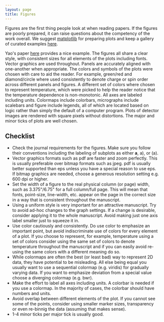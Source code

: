 ```yaml
---
layout: page
title: Figures
---
```


Figures are the first thing people look at when reading papers. If the figures are poorly prepared, it can raise questions about the competency of the work overall. We suggest [matplotlib](https://matplotlib.org/) for preparing plots and keep a gallery of curated examples [here](https://github.com/mpmdean/matplotlib_examples).

Yao's paper [here](/assets/pdf/shen2021charge.pdf) provides a nice example. The figures all share a clear style, with consistent sizes for all elements of the plots including fonts. Vector graphics are used throughout. Panels are accurately aligned with one-another when appropriate. The colors and symbols of the plots were chosen with care to aid the reader. For example, green/red and diamond/circle where used consistently to denote charge or spin order across different panels and figures. A different set of colors where chosen to represent temperature, which were picked to help the reader notice that the temperature dependence is non-monotonic. All axes are labeled including units. Colormaps include colorbars, micrographs include scalebars and figure include legends, all of which are located based on logic rather than simply the default of a computer program. Plots of detector images are rendered with square pixels without distortions. The major and minor ticks of plots are well chosen.

## Checklist

* Check the journal requirements for the figures. Make sure you follow their conventions including the labeling of subplots as either **a**, a), or (a).
* Vector graphics formats such as pdf are faster and zoom perfectly. This is usually preferable over bitmap formats such as jpeg. pdf is usually better supported than eps unless you have a special reason to use eps. If bitmap graphics are needed, choose a generous resolution setting e.g. 600 dpi or higher.
* Set the width of a figure to the real physical column (or page) width, such as 3.375"/6.75" for a full column/full page. This will mean that fonts, point-size, line-width, etc. appear on the page in the correct size in a way that is consistent throughout the manuscript.
* Using a uniform style is very important for an attractive manuscript. Try to avoid ad-hoc changes to the graph settings. If a change is desirable, consider applying it to the whole manuscript. Avoid making just one axis label smaller just to squeeze it in.
* Use color cautiously and consistently. Do use color to emphasize an important point, but avoid indiscriminate use of colors for every element of a plot. If you choose to represent, for example, temperature using a set of colors consider using the same set of colors to denote temperature throughout the manuscript and if you can easily avoid re-using the same colors with a different meaning do so.
* While colormaps are often the best (or least bad) way to represent 2D data, they have potential to be misleading. All else being equal you usually want to use a sequential colormap (e.g. viridis) for gradually varying data. If you want to emphasize deviation from a special value choose a diverging colormap (e.g. bwr).
* Make the effort to label all axes including units. A colorbar is needed if you use a colormap. In the majority of cases, the colorbar should have numbers and units.
* Avoid overlap between different elements of the plot. If you cannot see some of the points, consider using smaller marker sizes, transparency or even re-binnig the data (assuming that makes sense).
* 1-4 minor ticks per major tick is usually good.

